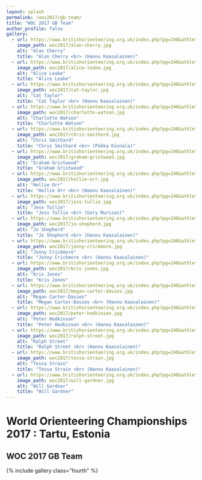 ```yaml
---
layout: splash
permalink: /woc2017/gb-team/
title: "WOC 2017 GB Team"
author_profile: false
gallery:
  - url: https://www.britishorienteering.org.uk/index.php?pg=240&athlete=163
    image_path: woc2017/alan-cherry.jpg
    alt: "Alan Cherry"
    title: "Alan Cherry <br> (Hannu Kaasalainen)"
  - url: https://www.britishorienteering.org.uk/index.php?pg=240&athlete=158
    image_path: woc2017/alice-leake.jpg
    alt: "Alice Leake"
    title: "Alice Leake"
  - url: https://www.britishorienteering.org.uk/index.php?pg=240&athlete=78
    image_path: woc2017/cat-taylor.jpg
    alt: "Cat Taylor"
    title: "Cat Taylor <br> (Hannu Kaasalainen)"
  - url: https://www.britishorienteering.org.uk/index.php?pg=240&athlete=94
    image_path: woc2017/charlotte-watson.jpg
    alt: "Charlotte Watson"
    title: "Charlotte Watson"
  - url: https://www.britishorienteering.org.uk/index.php?pg=240&athlete=97
    image_path: woc2017/chris-smithard.jpg
    alt: "Chris Smithard"
    title: "Chris Smithard <br> (Pekka Kinnala)"
  - url: https://www.britishorienteering.org.uk/index.php?pg=240&athlete=26
    image_path: woc2017/graham-gristwood.jpg
    alt: "Graham Gristwood"
    title: "Graham Gristwood"
  - url: https://www.britishorienteering.org.uk/index.php?pg=240&athlete=79
    image_path: woc2017/hollie-orr.jpg
    alt: "Hollie Orr"
    title: "Hollie Orr <br> (Hannu Kaasalainen)"
  - url: https://www.britishorienteering.org.uk/index.php?pg=240&athlete=58
    image_path: woc2017/jess-tullie.jpg
    alt: "Jess Tullie"
    title: "Jess Tullie <br> (Gary Murison)"
  - url: https://www.britishorienteering.org.uk/index.php?pg=240&athlete=172
    image_path: woc2017/jo-shepherd.jpg
    alt: "Jo Shepherd"
    title: "Jo Shepherd <br> (Hannu Kaasalainen)"
  - url: https://www.britishorienteering.org.uk/index.php?pg=240&athlete=102
    image_path: woc2017/jonny-crickmore.jpg
    alt: "Jonny Crickmore"
    title: "Jonny Crickmore <br> (Hannu Kaasalainen)"
  - url: https://www.britishorienteering.org.uk/index.php?pg=240&athlete=90
    image_path: woc2017/kris-jones.jpg
    alt: "Kris Jones"
    title: "Kris Jones"
  - url: https://www.britishorienteering.org.uk/index.php?pg=240&athlete=157
    image_path: woc2017/megan-carter-davies.jpg
    alt: "Megan Carter-Davies"
    title: "Megan Carter-Davies <br> (Hannu Kaasalainen)"
  - url: https://www.britishorienteering.org.uk/index.php?pg=240&athlete=89
    image_path: woc2017/peter-hodkinson.jpg
    alt: "Peter Hodkinson"
    title: "Peter Hodkinson <br> (Hannu Kaasalainen)"
  - url: https://www.britishorienteering.org.uk/index.php?pg=240&athlete=91
    image_path: woc2017/ralph-street.jpg
    alt: "Ralph Street"
    title: "Ralph Street <br> (Hannu Kaasalainen)"
  - url: https://www.britishorienteering.org.uk/index.php?pg=240&athlete=64
    image_path: woc2017/tessa-strain.jpg
    alt: "Tessa Strain"
    title: "Tessa Strain <br> (Hannu Kaasalainen)"
  - url: https://www.britishorienteering.org.uk/index.php?pg=240&athlete=165
    image_path: woc2017/will-gardner.jpg
    alt: "Will Gardner"
    title: "Will Gardner"
---
```

# World Orienteering Championships 2017 : Tartu, Estonia

## WOC 2017 GB Team
{% include gallery class="fourth" %}